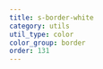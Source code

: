 ```yaml
---
title: s-border-white
category: utils
util_type: color
color_group: border
order: 131
---
```

<div class="s-border-white"></div>